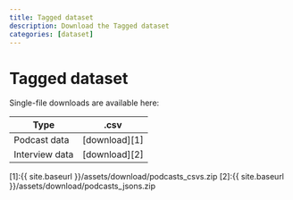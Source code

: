 ```yaml
---
title: Tagged dataset
description: Download the Tagged dataset
categories: [dataset]
---
```


# Tagged dataset

Single-file downloads are available here:


| Type             | .csv          | 
| -----------      | -----------   |
| Podcast data     | [download][1] |
| Interview data   | [download][2]  |

[1]:{{ site.baseurl }}/assets/download/podcasts_csvs.zip
[2]:{{ site.baseurl }}/assets/download/podcasts_jsons.zip
